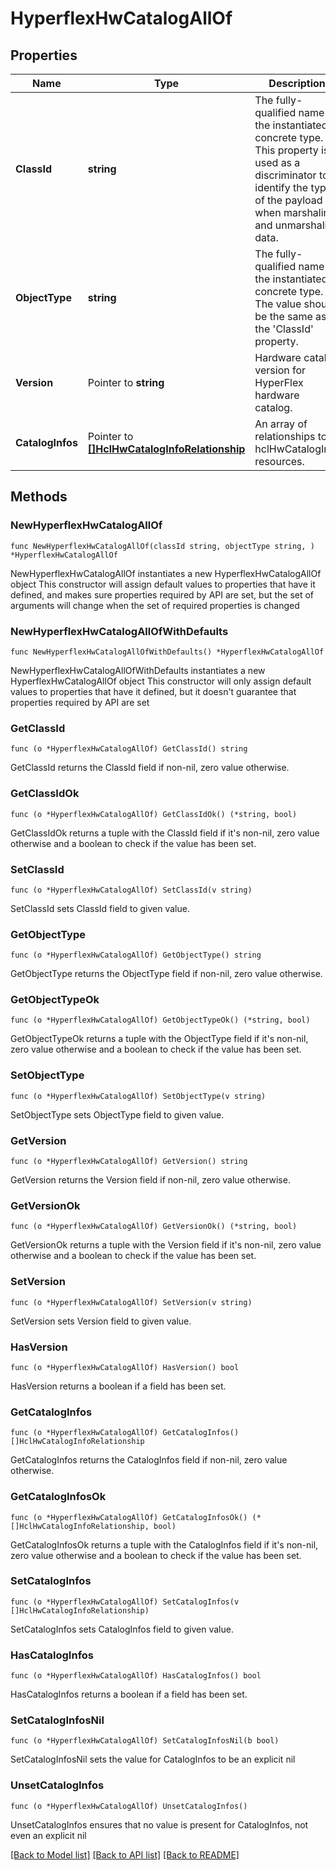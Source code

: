 # HyperflexHwCatalogAllOf

## Properties

Name | Type | Description | Notes
------------ | ------------- | ------------- | -------------
**ClassId** | **string** | The fully-qualified name of the instantiated, concrete type. This property is used as a discriminator to identify the type of the payload when marshaling and unmarshaling data. | [default to "hyperflex.HwCatalog"]
**ObjectType** | **string** | The fully-qualified name of the instantiated, concrete type. The value should be the same as the &#39;ClassId&#39; property. | [default to "hyperflex.HwCatalog"]
**Version** | Pointer to **string** | Hardware catalog version for HyperFlex hardware catalog. | [optional] 
**CatalogInfos** | Pointer to [**[]HclHwCatalogInfoRelationship**](HclHwCatalogInfoRelationship.md) | An array of relationships to hclHwCatalogInfo resources. | [optional] 

## Methods

### NewHyperflexHwCatalogAllOf

`func NewHyperflexHwCatalogAllOf(classId string, objectType string, ) *HyperflexHwCatalogAllOf`

NewHyperflexHwCatalogAllOf instantiates a new HyperflexHwCatalogAllOf object
This constructor will assign default values to properties that have it defined,
and makes sure properties required by API are set, but the set of arguments
will change when the set of required properties is changed

### NewHyperflexHwCatalogAllOfWithDefaults

`func NewHyperflexHwCatalogAllOfWithDefaults() *HyperflexHwCatalogAllOf`

NewHyperflexHwCatalogAllOfWithDefaults instantiates a new HyperflexHwCatalogAllOf object
This constructor will only assign default values to properties that have it defined,
but it doesn't guarantee that properties required by API are set

### GetClassId

`func (o *HyperflexHwCatalogAllOf) GetClassId() string`

GetClassId returns the ClassId field if non-nil, zero value otherwise.

### GetClassIdOk

`func (o *HyperflexHwCatalogAllOf) GetClassIdOk() (*string, bool)`

GetClassIdOk returns a tuple with the ClassId field if it's non-nil, zero value otherwise
and a boolean to check if the value has been set.

### SetClassId

`func (o *HyperflexHwCatalogAllOf) SetClassId(v string)`

SetClassId sets ClassId field to given value.


### GetObjectType

`func (o *HyperflexHwCatalogAllOf) GetObjectType() string`

GetObjectType returns the ObjectType field if non-nil, zero value otherwise.

### GetObjectTypeOk

`func (o *HyperflexHwCatalogAllOf) GetObjectTypeOk() (*string, bool)`

GetObjectTypeOk returns a tuple with the ObjectType field if it's non-nil, zero value otherwise
and a boolean to check if the value has been set.

### SetObjectType

`func (o *HyperflexHwCatalogAllOf) SetObjectType(v string)`

SetObjectType sets ObjectType field to given value.


### GetVersion

`func (o *HyperflexHwCatalogAllOf) GetVersion() string`

GetVersion returns the Version field if non-nil, zero value otherwise.

### GetVersionOk

`func (o *HyperflexHwCatalogAllOf) GetVersionOk() (*string, bool)`

GetVersionOk returns a tuple with the Version field if it's non-nil, zero value otherwise
and a boolean to check if the value has been set.

### SetVersion

`func (o *HyperflexHwCatalogAllOf) SetVersion(v string)`

SetVersion sets Version field to given value.

### HasVersion

`func (o *HyperflexHwCatalogAllOf) HasVersion() bool`

HasVersion returns a boolean if a field has been set.

### GetCatalogInfos

`func (o *HyperflexHwCatalogAllOf) GetCatalogInfos() []HclHwCatalogInfoRelationship`

GetCatalogInfos returns the CatalogInfos field if non-nil, zero value otherwise.

### GetCatalogInfosOk

`func (o *HyperflexHwCatalogAllOf) GetCatalogInfosOk() (*[]HclHwCatalogInfoRelationship, bool)`

GetCatalogInfosOk returns a tuple with the CatalogInfos field if it's non-nil, zero value otherwise
and a boolean to check if the value has been set.

### SetCatalogInfos

`func (o *HyperflexHwCatalogAllOf) SetCatalogInfos(v []HclHwCatalogInfoRelationship)`

SetCatalogInfos sets CatalogInfos field to given value.

### HasCatalogInfos

`func (o *HyperflexHwCatalogAllOf) HasCatalogInfos() bool`

HasCatalogInfos returns a boolean if a field has been set.

### SetCatalogInfosNil

`func (o *HyperflexHwCatalogAllOf) SetCatalogInfosNil(b bool)`

 SetCatalogInfosNil sets the value for CatalogInfos to be an explicit nil

### UnsetCatalogInfos
`func (o *HyperflexHwCatalogAllOf) UnsetCatalogInfos()`

UnsetCatalogInfos ensures that no value is present for CatalogInfos, not even an explicit nil

[[Back to Model list]](../README.md#documentation-for-models) [[Back to API list]](../README.md#documentation-for-api-endpoints) [[Back to README]](../README.md)



